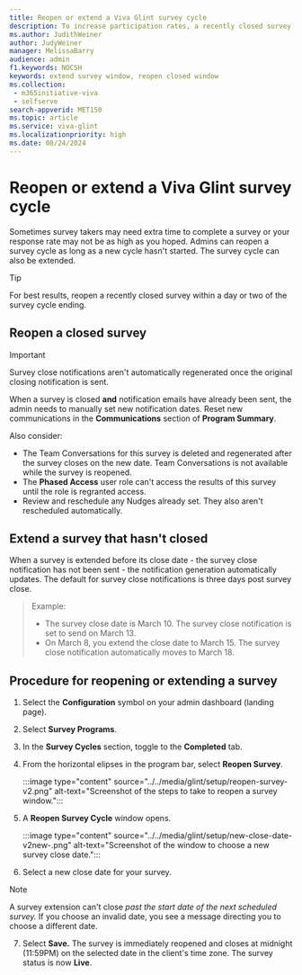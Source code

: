 ```yaml
---
title: Reopen or extend a Viva Glint survey cycle
description: To increase participation rates, a recently closed survey cycle can be reopened.
ms.author: JudithWeiner
author: JudyWeiner
manager: MelissaBarry
audience: admin
f1.keywords: NOCSH
keywords: extend survey window, reopen closed window
ms.collection: 
 - m365initiative-viva
 - selfserve
search-appverid: MET150
ms.topic: article
ms.service: viva-glint
ms.localizationpriority: high
ms.date: 08/24/2024
---
```


# Reopen or extend a Viva Glint survey cycle

Sometimes survey takers may need extra time to complete a survey or your response rate may not be as high as you hoped. Admins can reopen a survey cycle as long as a new cycle hasn't started. The survey cycle can also be extended. 

>[!TIP]
>For best results, reopen a recently closed survey within a day or two of the survey cycle ending.

## Reopen a closed survey 

> [!IMPORTANT]
> Survey close notifications aren't automatically regenerated once the original closing notification is sent. 

When a survey is closed **and** notification emails have already been sent, the admin needs to manually set new notification dates. Reset new communications in the **Communications** section of **Program Summary**. 

Also consider:

- The Team Conversations for this survey is deleted and regenerated after the survey closes on the new date. Team Conversations is not available while the survey is reopened.
- The **Phased Access** user role can't access the results of this survey until the role is regranted access. 
- Review and reschedule any Nudges already set. They also aren't rescheduled automatically. 

## Extend a survey that hasn't closed

When a survey is extended before its close date - the survey close notification has not been sent - the notification generation automatically updates. The default for survey close notifications is three days post survey close.
>
>Example:
>
> - The survey close date is March 10. The survey close notification is set to send on March 13.
> - On March 8, you extend the close date to March 15. The survey close notification automatically moves to March 18.

## Procedure for reopening or extending a survey 

1. Select the **Configuration** symbol on your admin dashboard (landing page).
2. Select **Survey Programs**.
3. In the **Survey Cycles** section, toggle to the **Completed** tab.
4. From the horizontal elipses in the program bar, select **Reopen Survey**.

   :::image type="content" source="../../media/glint/setup/reopen-survey-v2.png" alt-text="Screenshot of the steps to take to reopen a survey window.":::

5. A **Reopen Survey Cycle** window opens.

   :::image type="content" source="../../media/glint/setup/new-close-date-v2new-.png" alt-text="Screenshot of the window to choose a new survey close date.":::
  
6. Select a new close date for your survey.

> [!NOTE]
> A survey extension can't close *past the start date of the next scheduled survey.* If you choose an invalid date, you see a message directing you to choose a different date.

7. Select **Save.** The survey is immediately reopened and closes at midnight (11:59PM) on the selected date in the client's time zone. The survey status is now **Live**.


   



   
